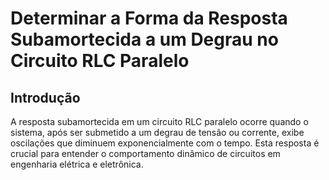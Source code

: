 # Determinar a Forma da Resposta Subamortecida a um Degrau no Circuito RLC Paralelo

<div class="grid-element">

## Introdução

A resposta subamortecida em um circuito RLC paralelo ocorre quando o sistema, após ser submetido a um degrau de tensão ou corrente, exibe oscilações que diminuem exponencialmente com o tempo. Esta resposta é crucial para entender o comportamento dinâmico de circuitos em engenharia elétrica e eletrônica.

</div>
